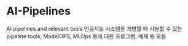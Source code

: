 # AI-Pipelines
AI pipelines and relevant tools
인공지능 시스템을 개발할 때 사용할 수 있는 pipeline tools, ModelOPS, MLOps 등에 대한 프로그램, 예제 등 모음
